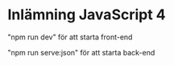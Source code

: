 # Inlämning JavaScript 4

"npm run dev" för att starta front-end

"npm run serve:json" för att starta back-end
